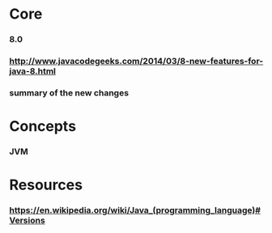 # Core
### 8.0
### http://www.javacodegeeks.com/2014/03/8-new-features-for-java-8.html
### summary of the new changes
# Concepts
### JVM
# Resources
### https://en.wikipedia.org/wiki/Java_(programming_language)#Versions
